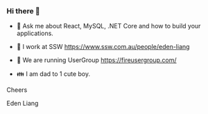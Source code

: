 ### Hi there 👋

<!--
**EdenLiang/edenliang** is a ✨ _special_ ✨ repository because its `README.md` (this file) appears on your GitHub profile.

Here are some ideas to get you started:

- 🔭 I’m currently working on ...
- 🌱 I’m currently learning ...
- 👯 I’m looking to collaborate on ...
- 🤔 I’m looking for help with ...
- 💬 Ask me about ...
- 📫 How to reach me: ...
- 😄 Pronouns: ...
- ⚡ Fun fact: ...
-->

- 💬 Ask me about React, MySQL, .NET Core and how to build your applications.

- 🔭 I work at SSW https://www.ssw.com.au/people/eden-liang

- 👯 We are running UserGroup https://fireusergroup.com/

- 👪 I am dad to 1 cute boy.


Cheers

Eden Liang
